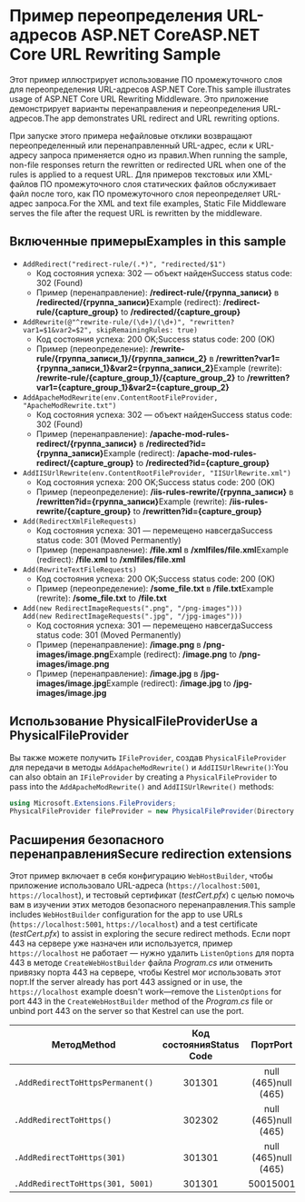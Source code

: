 # <a name="aspnet-core-url-rewriting-sample"></a><span data-ttu-id="bc114-101">Пример переопределения URL-адресов ASP.NET Core</span><span class="sxs-lookup"><span data-stu-id="bc114-101">ASP.NET Core URL Rewriting Sample</span></span>

<span data-ttu-id="bc114-102">Этот пример иллюстрирует использование ПО промежуточного слоя для переопределения URL-адресов ASP.NET Core.</span><span class="sxs-lookup"><span data-stu-id="bc114-102">This sample illustrates usage of ASP.NET Core URL Rewriting Middleware.</span></span> <span data-ttu-id="bc114-103">Это приложение демонстрирует варианты перенаправления и переопределения URL-адресов.</span><span class="sxs-lookup"><span data-stu-id="bc114-103">The app demonstrates URL redirect and URL rewriting options.</span></span>

<span data-ttu-id="bc114-104">При запуске этого примера нефайловые отклики возвращают переопределенный или перенаправленный URL-адрес, если к URL-адресу запроса применяется одно из правил.</span><span class="sxs-lookup"><span data-stu-id="bc114-104">When running the sample, non-file responses return the rewritten or redirected URL when one of the rules is applied to a request URL.</span></span> <span data-ttu-id="bc114-105">Для примеров текстовых или XML-файлов ПО промежуточного слоя статических файлов обслуживает файл после того, как ПО промежуточного слоя переопределяет URL-адрес запроса.</span><span class="sxs-lookup"><span data-stu-id="bc114-105">For the XML and text file examples, Static File Middleware serves the file after the request URL is rewritten by the middleware.</span></span>

## <a name="examples-in-this-sample"></a><span data-ttu-id="bc114-106">Включенные примеры</span><span class="sxs-lookup"><span data-stu-id="bc114-106">Examples in this sample</span></span>

* `AddRedirect("redirect-rule/(.*)", "redirected/$1")`
  - <span data-ttu-id="bc114-107">Код состояния успеха: 302 — объект найден</span><span class="sxs-lookup"><span data-stu-id="bc114-107">Success status code: 302 (Found)</span></span>
  - <span data-ttu-id="bc114-108">Пример (перенаправление): **/redirect-rule/{группа_записи}** в **/redirected/{группа_записи}**</span><span class="sxs-lookup"><span data-stu-id="bc114-108">Example (redirect): **/redirect-rule/{capture_group}** to **/redirected/{capture_group}**</span></span>
* `AddRewrite(@"^rewrite-rule/(\d+)/(\d+)", "rewritten?var1=$1&var2=$2", skipRemainingRules: true)`
  - <span data-ttu-id="bc114-109">Код состояния успеха: 200 OK;</span><span class="sxs-lookup"><span data-stu-id="bc114-109">Success status code: 200 (OK)</span></span>
  - <span data-ttu-id="bc114-110">Пример (переопределение): **/rewrite-rule/{группа_записи_1}/{группа_записи_2}** в **/rewritten?var1={группа_записи_1}&var2={группа_записи_2}**</span><span class="sxs-lookup"><span data-stu-id="bc114-110">Example (rewrite): **/rewrite-rule/{capture_group_1}/{capture_group_2}** to **/rewritten?var1={capture_group_1}&var2={capture_group_2}**</span></span>
* `AddApacheModRewrite(env.ContentRootFileProvider, "ApacheModRewrite.txt")`
  - <span data-ttu-id="bc114-111">Код состояния успеха: 302 — объект найден</span><span class="sxs-lookup"><span data-stu-id="bc114-111">Success status code: 302 (Found)</span></span>
  - <span data-ttu-id="bc114-112">Пример (перенаправление): **/apache-mod-rules-redirect/{группа_записи}** в **/redirected?id={группа_записи}**</span><span class="sxs-lookup"><span data-stu-id="bc114-112">Example (redirect): **/apache-mod-rules-redirect/{capture_group}** to **/redirected?id={capture_group}**</span></span>
* `AddIISUrlRewrite(env.ContentRootFileProvider, "IISUrlRewrite.xml")`
  - <span data-ttu-id="bc114-113">Код состояния успеха: 200 OK;</span><span class="sxs-lookup"><span data-stu-id="bc114-113">Success status code: 200 (OK)</span></span>
  - <span data-ttu-id="bc114-114">Пример (переопределение): **/iis-rules-rewrite/{группа_записи}** в **/rewritten?id={группа_записи}**</span><span class="sxs-lookup"><span data-stu-id="bc114-114">Example (rewrite): **/iis-rules-rewrite/{capture_group}** to **/rewritten?id={capture_group}**</span></span>
* `Add(RedirectXmlFileRequests)`
  - <span data-ttu-id="bc114-115">Код состояния успеха: 301 — перемещено навсегда</span><span class="sxs-lookup"><span data-stu-id="bc114-115">Success status code: 301 (Moved Permanently)</span></span>
  - <span data-ttu-id="bc114-116">Пример (перенаправление): **/file.xml** в **/xmlfiles/file.xml**</span><span class="sxs-lookup"><span data-stu-id="bc114-116">Example (redirect): **/file.xml** to **/xmlfiles/file.xml**</span></span>
* `Add(RewriteTextFileRequests)`
  - <span data-ttu-id="bc114-117">Код состояния успеха: 200 OK;</span><span class="sxs-lookup"><span data-stu-id="bc114-117">Success status code: 200 (OK)</span></span>
  - <span data-ttu-id="bc114-118">Пример (переопределение): **/some_file.txt** в **/file.txt**</span><span class="sxs-lookup"><span data-stu-id="bc114-118">Example (rewrite): **/some_file.txt** to **/file.txt**</span></span>
* `Add(new RedirectImageRequests(".png", "/png-images")))`<br>`Add(new RedirectImageRequests(".jpg", "/jpg-images")))`
  - <span data-ttu-id="bc114-119">Код состояния успеха: 301 — перемещено навсегда</span><span class="sxs-lookup"><span data-stu-id="bc114-119">Success status code: 301 (Moved Permanently)</span></span>
  - <span data-ttu-id="bc114-120">Пример (перенаправление): **/image.png** в **/png-images/image.png**</span><span class="sxs-lookup"><span data-stu-id="bc114-120">Example (redirect): **/image.png** to **/png-images/image.png**</span></span>
  - <span data-ttu-id="bc114-121">Пример (перенаправление): **/image.jpg** в **/jpg-images/image.jpg**</span><span class="sxs-lookup"><span data-stu-id="bc114-121">Example (redirect): **/image.jpg** to **/jpg-images/image.jpg**</span></span>

## <a name="use-a-physicalfileprovider"></a><span data-ttu-id="bc114-122">Использование PhysicalFileProvider</span><span class="sxs-lookup"><span data-stu-id="bc114-122">Use a PhysicalFileProvider</span></span>

<span data-ttu-id="bc114-123">Вы также можете получить `IFileProvider`, создав `PhysicalFileProvider` для передачи в методы `AddApacheModRewrite()` и `AddIISUrlRewrite()`:</span><span class="sxs-lookup"><span data-stu-id="bc114-123">You can also obtain an `IFileProvider` by creating a `PhysicalFileProvider` to pass into the `AddApacheModRewrite()` and `AddIISUrlRewrite()` methods:</span></span>

```csharp
using Microsoft.Extensions.FileProviders;
PhysicalFileProvider fileProvider = new PhysicalFileProvider(Directory.GetCurrentDirectory());
```

## <a name="secure-redirection-extensions"></a><span data-ttu-id="bc114-124">Расширения безопасного перенаправления</span><span class="sxs-lookup"><span data-stu-id="bc114-124">Secure redirection extensions</span></span>

<span data-ttu-id="bc114-125">Этот пример включает в себя конфигурацию `WebHostBuilder`, чтобы приложение использовало URL-адреса (`https://localhost:5001`, `https://localhost`), и тестовый сертификат (*testCert.pfx*) с целью помочь вам в изучении этих методов безопасного перенаправления.</span><span class="sxs-lookup"><span data-stu-id="bc114-125">This sample includes `WebHostBuilder` configuration for the app to use URLs (`https://localhost:5001`, `https://localhost`) and a test certificate (*testCert.pfx*) to assist in exploring the secure redirect methods.</span></span> <span data-ttu-id="bc114-126">Если порт 443 на сервере уже назначен или используется, пример `https://localhost` не работает &mdash; нужно удалить `ListenOptions` для порта 443 в методе `CreateWebHostBuilder` файла *Program.cs* или отменить привязку порта 443 на сервере, чтобы Kestrel мог использовать этот порт.</span><span class="sxs-lookup"><span data-stu-id="bc114-126">If the server already has port 443 assigned or in use, the `https://localhost` example doesn't work&mdash;remove the `ListenOptions` for port 443 in the `CreateWebHostBuilder` method of the *Program.cs* file or unbind port 443 on the server so that Kestrel can use the port.</span></span>

| <span data-ttu-id="bc114-127">Метод</span><span class="sxs-lookup"><span data-stu-id="bc114-127">Method</span></span>                           | <span data-ttu-id="bc114-128">Код состояния</span><span class="sxs-lookup"><span data-stu-id="bc114-128">Status Code</span></span> |    <span data-ttu-id="bc114-129">Порт</span><span class="sxs-lookup"><span data-stu-id="bc114-129">Port</span></span>    |
| -------------------------------- | :---------: | :--------: |
| `.AddRedirectToHttpsPermanent()` |     <span data-ttu-id="bc114-130">301</span><span class="sxs-lookup"><span data-stu-id="bc114-130">301</span></span>     | <span data-ttu-id="bc114-131">null (465)</span><span class="sxs-lookup"><span data-stu-id="bc114-131">null (465)</span></span> |
| `.AddRedirectToHttps()`          |     <span data-ttu-id="bc114-132">302</span><span class="sxs-lookup"><span data-stu-id="bc114-132">302</span></span>     | <span data-ttu-id="bc114-133">null (465)</span><span class="sxs-lookup"><span data-stu-id="bc114-133">null (465)</span></span> |
| `.AddRedirectToHttps(301)`       |     <span data-ttu-id="bc114-134">301</span><span class="sxs-lookup"><span data-stu-id="bc114-134">301</span></span>     | <span data-ttu-id="bc114-135">null (465)</span><span class="sxs-lookup"><span data-stu-id="bc114-135">null (465)</span></span> |
| `.AddRedirectToHttps(301, 5001)` |     <span data-ttu-id="bc114-136">301</span><span class="sxs-lookup"><span data-stu-id="bc114-136">301</span></span>     |    <span data-ttu-id="bc114-137">5001</span><span class="sxs-lookup"><span data-stu-id="bc114-137">5001</span></span>    |

